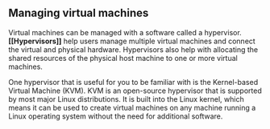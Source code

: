 ## Managing virtual machines

Virtual machines can be managed with a software called a hypervisor. **[[Hypervisors]]** help users manage multiple virtual machines and connect the virtual and physical hardware. Hypervisors also help with allocating the shared resources of the physical host machine to one or more virtual machines.

One hypervisor that is useful for you to be familiar with is the Kernel-based Virtual Machine (KVM). KVM is an open-source hypervisor that is supported by most major Linux distributions. It is built into the Linux kernel, which means it can be used to create virtual machines on any machine running a Linux operating system without the need for additional software.
